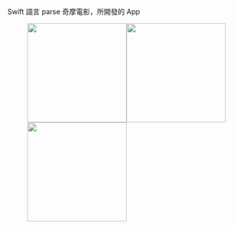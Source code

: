Swift 語言 parse 奇摩電影，所開發的 App
<figure class="third"><img src="https://github.com/a22347328/Kimo-Movie-for-Swift/blob/main/Simulator%20Screen%20Shot%20-%20iPhone%208%20Plus%20-%202022-05-24%20at%2023.46.13.png" width="200"/><img src="https://github.com/a22347328/Kimo-Movie-for-Swift/blob/main/Simulator%20Screen%20Shot%20-%20iPhone%208%20Plus%20-%202022-05-24%20at%2023.46.19.png" width="200"/><img src="https://github.com/a22347328/Kimo-Movie-for-Swift/blob/main/Simulator%20Screen%20Shot%20-%20iPhone%208%20Plus%20-%202022-05-24%20at%2023.47.18.png" width="200"/>
</center>
